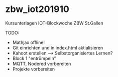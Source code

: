 # zbw_iot201910
Kursunterlagen IOT-Blockwoche ZBW St.Gallen

TODO:

* Mathjax offline!
* Git einrichten und in index.html aktialisieren
* Kahoot erstellen --> Selbstorganisiertes Lernen?
* Block 1 "entrümpeln"
* MQTT, Nodered vorbereiten
* Projekte vorbereiten

